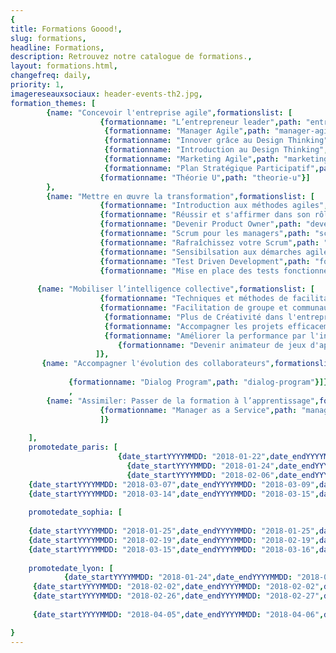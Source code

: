```yaml
---
{
title: Formations Goood!,
slug: formations,
headline: Formations,
description: Retrouvez notre catalogue de formations.,
layout: formations.html,
changefreq: daily,
priority: 1,
imagereseauxsociaux: header-events-th2.jpg,
formation_themes: [
        {name: "Concevoir l'entreprise agile",formationslist: [
                    {formationname: "L’entrepreneur leader",path: "entrepreneur-leader"},
                     {formationname: "Manager Agile",path: "manager-agile"},
                     {formationname: "Innover grâce au Design Thinking",path: "innover-design-thinking"},
                     {formationname: "Introduction au Design Thinking",path: "introduction-design-thinking"},
                     {formationname: "Marketing Agile",path: "marketing-agile"},
                     {formationname: "Plan Stratégique Participatif",path: "plan-strategique-participatif"},
                    {formationname: "Théorie U",path: "theorie-u"}]
        },
        {name: "Mettre en œuvre la transformation",formationslist: [
                    {formationname: "Introduction aux méthodes agiles",path: "introduction-methodes-agiles"},
                    {formationname: "Réussir et s'affirmer dans son rôle de Scrum Master",path: "scrum-master"},
                    {formationname: "Devenir Product Owner",path: "devenir-product-owner"},
                    {formationname: "Scrum pour les managers",path: "scrum-pour-les-managers"},
                    {formationname: "Rafraîchissez votre Scrum",path: "rafraichissez-votre-scrum"},
                    {formationname: "Sensibilsation aux démarches agiles",path: "sensibilsation-démarches-agiles"},
                    {formationname: "Test Driven Development",path: "formation-tdd"},
                    {formationname: "Mise en place des tests fonctionnels avec TFS et Microsoft Test Manager",path: "tests-fonctionnels"}]},
                    
      {name: "Mobiliser l’intelligence collective",formationslist: [
                    {formationname: "Techniques et méthodes de facilitation de groupe - ToP",path: "techniques-et-methodes-de-facilitation-de-groupe"},
                    {formationname: "Facilitation de groupe et communautés de pratiques",path: "facilitation-de-groupe-et-communautes-de-pratiques"},
                     {formationname: "Plus de Créativité dans l'entreprise grâce aux techniques de facilitation",path: "creativite-grace-aux-techniques-de-facilitation"},
                     {formationname: "Accompagner les projets efficacement avec les outils de facilitation",path: "outils-de-facilitation"},
                     {formationname: "Améliorer la performance par l'intelligence collective",path: "performance-par-intelligence-collective"},
                        {formationname: "Devenir animateur de jeux d'apprentissage",path: "devenir-animateur-jeux-apprentissage"}
                   ]},
       {name: "Accompagner l'évolution des collaborateurs",formationslist: [
               
             {formationname: "Dialog Program",path: "dialog-program"}]}
             ,
        {name: "Assimiler: Passer de la formation à l’apprentissage",formationslist: [
                    {formationname: "Manager as a Service",path: "manager-as-a-service"}
                    ]}
        
    ],
    promotedate_paris: [
                        {date_startYYYYMMDD: "2018-01-22",date_endYYYYMMDD: "2018-01-22",date_start: "22/01/2018",formationname: "introduction au Design Thinking", path: "introduction-design-thinking"},
                          {date_startYYYYMMDD: "2018-01-24",date_endYYYYMMDD: "2018-01-24",date_start: "24/01/2018",formationname: "introduction aux methodes agiles", path: "introduction-methodes-agiles"},
                          {date_startYYYYMMDD: "2018-02-06",date_endYYYYMMDD: "2018-02-07",date_start: "06/02/2018",formationname: "Facilitation de groupe et communautés de pratiques", path: "facilitation-de-groupe-et-communautes-de-pratiques"},
    {date_startYYYYMMDD: "2018-03-07",date_endYYYYMMDD: "2018-03-09",date_start: "07/03/2018",formationname: "Techniques et méthodes de facilitation de groupe - ToP", path: "techniques-et-methodes-de-facilitation-de-groupe"},
    {date_startYYYYMMDD: "2018-03-14",date_endYYYYMMDD: "2018-03-15",date_start: "14/03/2018",formationname: "Devenir animateur de jeux d'apprentissage", path: "devenir-animateur-jeux-apprentissage"}],
    
    promotedate_sophia: [
    
    {date_startYYYYMMDD: "2018-01-25",date_endYYYYMMDD: "2018-01-25",date_start: "25/01/2018",formationname: "introduction aux methodes agiles", path: "introduction-methodes-agiles"},
    {date_startYYYYMMDD: "2018-02-19",date_endYYYYMMDD: "2018-02-19",date_start: "19/02/2018",formationname: "Améliorer la performance par l'intelligence collective", path: "performance-par-intelligence-collective"},
    {date_startYYYYMMDD: "2018-03-15",date_endYYYYMMDD: "2018-03-16",date_start: "15/03/2018",formationname: "Réussir et s'affirmer dans son rôle de Scrum Master", path: "scrum-master"}],
    
    promotedate_lyon: [
            {date_startYYYYMMDD: "2018-01-24",date_endYYYYMMDD: "2018-01-24",date_start: "22/01/2018",formationname: "introduction au Design Thinking", path: "introduction-design-thinking"},
     {date_startYYYYMMDD: "2018-02-02",date_endYYYYMMDD: "2018-02-02",date_start: "02/02/2018",formationname: "introduction aux methodes agiles", path: "introduction-methodes-agiles"},
     {date_startYYYYMMDD: "2018-02-26",date_endYYYYMMDD: "2018-02-27",date_start: "26/02/2018",formationname: "Devenir Product Owner", path: "devenir-product-owner"},
     
     {date_startYYYYMMDD: "2018-04-05",date_endYYYYMMDD: "2018-04-06",date_start: "06/04/2018",formationname: "Devenir animateur de jeux d'apprentissage", path: "devenir-animateur-jeux-apprentissage"}]

}
---
```

